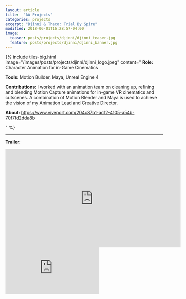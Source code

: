 ```yaml
---
layout: article
title:  "AA Projects"
categories: projects
excerpt: "Djinni & Thaco: Trial By Spire"
modified: 2018-06-01T16:28:57-04:00
image:
  teaser: posts/projects/djinni/djinni_teaser.jpg
  feature: posts/projects/djinni/djinni_banner.jpg
---
```


{% include tiles-big.html
    image="/images/posts/projects/djinni/djinni_logo.jpeg"
    content="
**Role:** Character Animation for in-Game Cinematics

**Tools:** Motion Builder, Maya, Unreal Engine 4
             
**Contributions:** 
I worked with an animation team on cleaning up, refining and blending Motion Capture animations for in-game VR cinematics and cutscenes. A combination of Motion Blender and Maya is used to achieve the vision of my Animation Lead and Creative Director.


**About:** 
https://www.viveport.com/204c87b1-ac12-4105-a54b-70f7fd2dda8b

"
%}


___


**Trailer:**

<iframe width="560" height="315" src="https://player.vimeo.com/video/649286841" frameborder="0" allow="accelerometer; autoplay; encrypted-media; gyroscope; picture-in-picture" allowfullscreen></iframe>

<iframe onload="this.width=screen.width;this.height=screen.height;" src="https://player.vimeo.com/video/649286841" frameborder="0" allow="accelerometer; autoplay; encrypted-media; gyroscope; picture-in-picture" allowfullscreen></iframe>